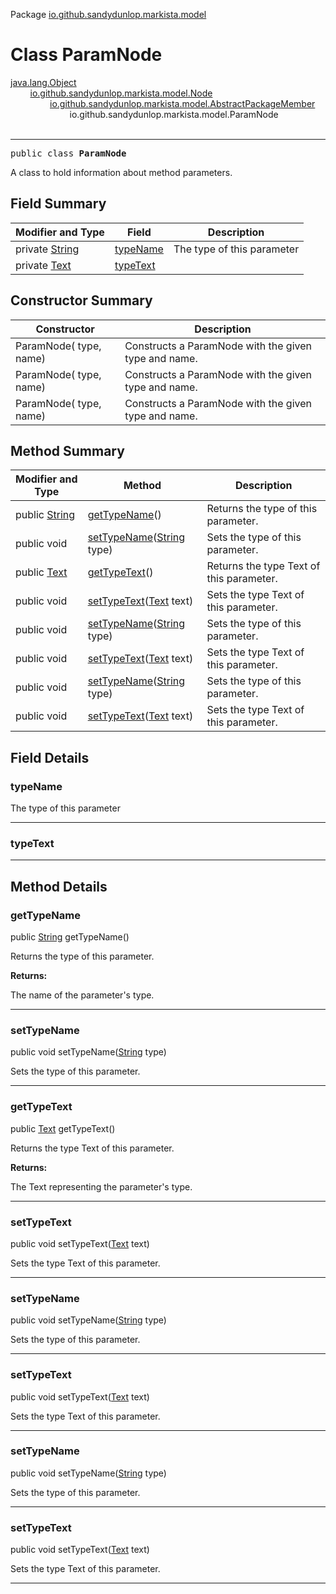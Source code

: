 Package [io.github.sandydunlop.markista.model](index.md)

# Class ParamNode
[java.lang.Object](https://docs.oracle.com/en/java/javase/24/docs/api/java.base/java/lang/Object.html)<br/>
        [io.github.sandydunlop.markista.model.Node](Node.md)<br/>
                [io.github.sandydunlop.markista.model.AbstractPackageMember](AbstractPackageMember.md)<br/>
                        io.github.sandydunlop.markista.model.ParamNode<br/>
<br/>

----

<span style="font-family: monospace;">public class __ParamNode__</span>

A class to hold information about method parameters.


## Field Summary

| Modifier and Type                                                                                    | Field                 | Description                |
|------------------------------------------------------------------------------------------------------|-----------------------|----------------------------|
| private [String](https://docs.oracle.com/en/java/javase/24/docs/api/java.base/java/lang/String.html) | [typeName](#typename) | The type of this parameter |
| private [Text](Text.md)                                                                              | [typeText](#typetext) |                            |

## Constructor Summary

| Constructor             | Description                                          |
|-------------------------|------------------------------------------------------|
| ParamNode( type,  name) | Constructs a ParamNode with the given type and name. |
| ParamNode( type,  name) | Constructs a ParamNode with the given type and name. |
| ParamNode( type,  name) | Constructs a ParamNode with the given type and name. |

## Method Summary

| Modifier and Type                                                                                   | Method                                                                                                                         | Description                              |
|-----------------------------------------------------------------------------------------------------|--------------------------------------------------------------------------------------------------------------------------------|------------------------------------------|
| public [String](https://docs.oracle.com/en/java/javase/24/docs/api/java.base/java/lang/String.html) | [getTypeName](#gettypename)()                                                                                                  | Returns the type of this parameter.      |
| public void                                                                                         | [setTypeName](#settypename)([String](https://docs.oracle.com/en/java/javase/24/docs/api/java.base/java/lang/String.html) type) | Sets the type of this parameter.         |
| public [Text](Text.md)                                                                              | [getTypeText](#gettypetext)()                                                                                                  | Returns the type Text of this parameter. |
| public void                                                                                         | [setTypeText](#settypetext)([Text](Text.md) text)                                                                              | Sets the type Text of this parameter.    |
| public void                                                                                         | [setTypeName](#settypename)([String](https://docs.oracle.com/en/java/javase/24/docs/api/java.base/java/lang/String.html) type) | Sets the type of this parameter.         |
| public void                                                                                         | [setTypeText](#settypetext)([Text](Text.md) text)                                                                              | Sets the type Text of this parameter.    |
| public void                                                                                         | [setTypeName](#settypename)([String](https://docs.oracle.com/en/java/javase/24/docs/api/java.base/java/lang/String.html) type) | Sets the type of this parameter.         |
| public void                                                                                         | [setTypeText](#settypetext)([Text](Text.md) text)                                                                              | Sets the type Text of this parameter.    |

## Field Details

### typeName

The type of this parameter


---

### typeText




---


## Method Details

### getTypeName

public [String](https://docs.oracle.com/en/java/javase/24/docs/api/java.base/java/lang/String.html) getTypeName()

Returns the type of this parameter.

**Returns:**

The name of the parameter's type.


---

### setTypeName

public void setTypeName([String](https://docs.oracle.com/en/java/javase/24/docs/api/java.base/java/lang/String.html) type)

Sets the type of this parameter.


---

### getTypeText

public [Text](Text.md) getTypeText()

Returns the type Text of this parameter.

**Returns:**

The Text representing the parameter's type.


---

### setTypeText

public void setTypeText([Text](Text.md) text)

Sets the type Text of this parameter.


---

### setTypeName

public void setTypeName([String](https://docs.oracle.com/en/java/javase/24/docs/api/java.base/java/lang/String.html) type)

Sets the type of this parameter.


---

### setTypeText

public void setTypeText([Text](Text.md) text)

Sets the type Text of this parameter.


---

### setTypeName

public void setTypeName([String](https://docs.oracle.com/en/java/javase/24/docs/api/java.base/java/lang/String.html) type)

Sets the type of this parameter.


---

### setTypeText

public void setTypeText([Text](Text.md) text)

Sets the type Text of this parameter.


---

